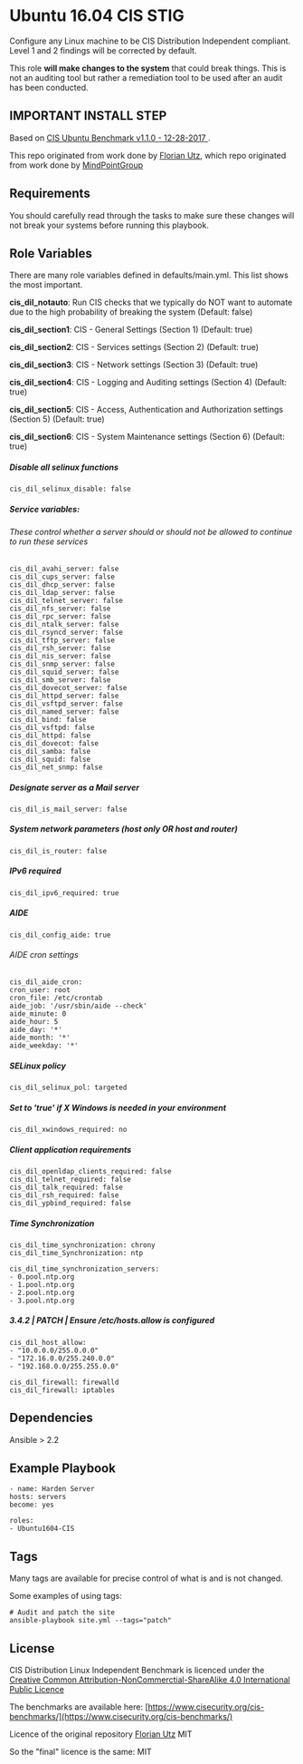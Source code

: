 Ubuntu 16.04 CIS STIG
================

Configure any Linux machine to be CIS Distribution Independent compliant. Level 1 and 2 findings will be corrected by default.

This role **will make changes to the system** that could break things. This is not an auditing tool but rather a remediation tool to be used after an audit has been conducted.

## IMPORTANT INSTALL STEP


Based on [CIS Ubuntu Benchmark v1.1.0 - 12-28-2017 ](https://community.cisecurity.org/collab/public/index.php).

This repo originated from work done by [Florian Utz](https://github.com/florianutz/Ubuntu1604-CIS), which repo originated from work done by [MindPointGroup](https://github.com/MindPointGroup/RHEL7-CIS)

Requirements
------------

You should carefully read through the tasks to make sure these changes will not break your systems before running this playbook.

Role Variables
--------------
There are many role variables defined in defaults/main.yml. This list shows the most important.

**cis_dil_notauto**: Run CIS checks that we typically do NOT want to automate due to the high probability of breaking the system (Default: false)

**cis_dil_section1**: CIS - General Settings (Section 1) (Default: true)

**cis_dil_section2**: CIS - Services settings (Section 2) (Default: true)

**cis_dil_section3**: CIS - Network settings (Section 3) (Default: true)

**cis_dil_section4**: CIS - Logging and Auditing settings (Section 4) (Default: true)

**cis_dil_section5**: CIS - Access, Authentication and Authorization settings (Section 5) (Default: true)

**cis_dil_section6**: CIS - System Maintenance settings (Section 6) (Default: true)

##### Disable all selinux functions
`cis_dil_selinux_disable: false`

##### Service variables:
###### These control whether a server should or should not be allowed to continue to run these services

```
cis_dil_avahi_server: false
cis_dil_cups_server: false
cis_dil_dhcp_server: false
cis_dil_ldap_server: false
cis_dil_telnet_server: false
cis_dil_nfs_server: false
cis_dil_rpc_server: false
cis_dil_ntalk_server: false
cis_dil_rsyncd_server: false
cis_dil_tftp_server: false
cis_dil_rsh_server: false
cis_dil_nis_server: false
cis_dil_snmp_server: false
cis_dil_squid_server: false
cis_dil_smb_server: false
cis_dil_dovecot_server: false
cis_dil_httpd_server: false
cis_dil_vsftpd_server: false
cis_dil_named_server: false
cis_dil_bind: false
cis_dil_vsftpd: false
cis_dil_httpd: false
cis_dil_dovecot: false
cis_dil_samba: false
cis_dil_squid: false
cis_dil_net_snmp: false
```

##### Designate server as a Mail server
`cis_dil_is_mail_server: false`


##### System network parameters (host only OR host and router)
`cis_dil_is_router: false`


##### IPv6 required
`cis_dil_ipv6_required: true`


##### AIDE
`cis_dil_config_aide: true`

###### AIDE cron settings
```
cis_dil_aide_cron:
cron_user: root
cron_file: /etc/crontab
aide_job: '/usr/sbin/aide --check'
aide_minute: 0
aide_hour: 5
aide_day: '*'
aide_month: '*'
aide_weekday: '*'
```

##### SELinux policy
`cis_dil_selinux_pol: targeted`


##### Set to 'true' if X Windows is needed in your environment
`cis_dil_xwindows_required: no`


##### Client application requirements
```
cis_dil_openldap_clients_required: false
cis_dil_telnet_required: false
cis_dil_talk_required: false
cis_dil_rsh_required: false
cis_dil_ypbind_required: false
```

##### Time Synchronization
```
cis_dil_time_synchronization: chrony
cis_dil_time_Synchronization: ntp

cis_dil_time_synchronization_servers:
- 0.pool.ntp.org
- 1.pool.ntp.org
- 2.pool.ntp.org
- 3.pool.ntp.org
```

##### 3.4.2 | PATCH | Ensure /etc/hosts.allow is configured
```
cis_dil_host_allow:
- "10.0.0.0/255.0.0.0"
- "172.16.0.0/255.240.0.0"
- "192.168.0.0/255.255.0.0"
```

```
cis_dil_firewall: firewalld
cis_dil_firewall: iptables
```


Dependencies
------------

Ansible > 2.2

Example Playbook
-------------------------

```
- name: Harden Server
hosts: servers
become: yes

roles:
- Ubuntu1604-CIS
```

Tags
----
Many tags are available for precise control of what is and is not changed.

Some examples of using tags:

```
# Audit and patch the site
ansible-playbook site.yml --tags="patch"
```

License
-------

CIS Distribution Linux Independent Benchmark is licenced under the [Creative Common Attribution-NonCommerctial-ShareAlike 4.0 International Public Licence](https://creativecommons.org/licenses/by-nc-sa/4.0/legalcode)

The benchmarks are available here: [https://www.cisecurity.org/cis-benchmarks/](https://www.cisecurity.org/cis-benchmarks/)

Licence of the original repository [Florian Utz](https://github.com/florianutz/Ubuntu1604-CIS) MIT

So the "final" licence is the same: MIT

